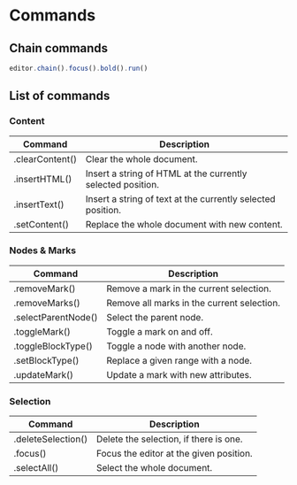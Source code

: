 # Commands

## Chain commands

```js
editor.chain().focus().bold().run()
```

## List of commands

### Content
| Command         | Description                                                 |
| --------------- | ----------------------------------------------------------- |
| .clearContent() | Clear the whole document.                                   |
| .insertHTML()   | Insert a string of HTML at the currently selected position. |
| .insertText()   | Insert a string of text at the currently selected position. |
| .setContent()   | Replace the whole document with new content.                |

### Nodes & Marks
| Command             | Description                                |
| ------------------- | ------------------------------------------ |
| .removeMark()       | Remove a mark in the current selection.    |
| .removeMarks()      | Remove all marks in the current selection. |
| .selectParentNode() | Select the parent node.                    |
| .toggleMark()       | Toggle a mark on and off.                  |
| .toggleBlockType()  | Toggle a node with another node.           |
| .setBlockType()     | Replace a given range with a node.         |
| .updateMark()       | Update a mark with new attributes.         |

### Selection
| Command            | Description                             |
| ------------------ | --------------------------------------- |
| .deleteSelection() | Delete the selection, if there is one.  |
| .focus()           | Focus the editor at the given position. |
| .selectAll()       | Select the whole document.              |
